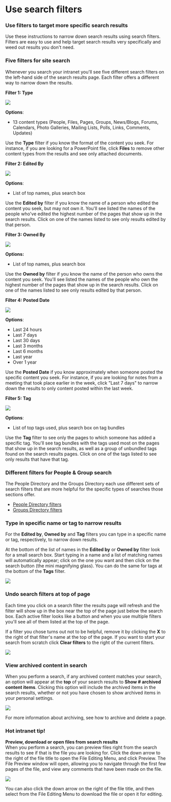 # Use search filters

### Use filters to target more specific search results

Use these instructions to narrow down search results using search filters. Filters are easy to use and help target search results very specifically and weed out results you don't need.

### Five filters for site search

Whenever you search your intranet you'll see five different search filters on the left-hand side of the search results page. Each filter offers a different way to narrow down the results.

**Filter 1: Type**  
  


![](../../.gitbook/assets/1%20%2886%29.png)

**Options**:

* 13 content types \(People, Files, Pages, Groups, News/Blogs, Forums, Calendars, Photo Galleries, Mailing Lists, Polls, Links, Comments, Updates\)

Use the **Type** filter if you know the format of the content you seek. For instance, if you are looking for a PowerPoint file, click **Files** to remove other content types from the results and see only attached documents.

**Filter 2: Edited By**

![](../../.gitbook/assets/2%20%2828%29.png)

**Options**:

* List of top names, plus search box

Use the **Edited by** filter if you know the name of a person who edited the content you seek, but may not own it. You'll see listed the names of the people who've edited the highest number of the pages that show up in the search results. Click on one of the names listed to see only results edited by that person.

**Filter 3: Owned By**

![](../../.gitbook/assets/3%20%288%29.png)

**Options:**

* List of top names, plus search box

Use the **Owned by** filter if you know the name of the person who owns the content you seek. You'll see listed the names of the people who own the highest number of the pages that show up in the search results. Click on one of the names listed to see only results edited by that person.

**Filter 4: Posted Date**

![](../../.gitbook/assets/4%20%2829%29.png)

**Options**:

* Last 24 hours
* Last 7 days
* Last 30 days
* Last 3 months
* Last 6 months
* Last year
* Over 1 year

Use the **Posted Date** if you know approximately when someone posted the specific content you seek. For instance, if you are looking for notes from a meeting that took place earlier in the week, click "Last 7 days" to narrow down the results to only content posted within the last week.

**Filter 5: Tag**

![](../../.gitbook/assets/5%20%2812%29.png)

**Options**:

* List of top tags used, plus search box on tag bundles

Use the **Tag** filter to see only the pages to which someone has added a specific tag. You'll see tag bundles with the tags used most on the pages that show up in the search results, as well as a group of unbundled tags found on the search results pages. Click on one of the tags listed to see only results that have that tag.

### Different filters for People & Group search

The People Directory and the Groups Directory each use different sets of search filters that are more helpful for the specific types of searches those sections offer.

* [People Directory filters](search-the-people-directory.md)
* [Groups Directory filters](search-the-groups-directory.md)

### Type in specific name or tag to narrow results

For the **Edited by**, **Owned by** and **Tag** filters you can type in a specific name or tag, respectively, to narrow down results.  
  
At the bottom of the list of names in the **Edited by** or **Owned by** filter look for a small search box. Start typing in a name and a list of matching names will automatically appear; click on the one you want and then click on the search button \(the mini magnifying glass\). You can do the same for tags at the bottom of the **Tags** filter.

![](../../.gitbook/assets/6%20%2815%29.png)

### Undo search filters at top of page

Each time you click on a search filter the results page will refresh and the filter will show up in the box near the top of the page just below the search box. Each active filter looks like a button and when you use multiple filters you'll see all of them listed at the top of the page.  
  
If a filter you chose turns out not to be helpful, remove it by clicking the **X** to the right of that filter's name at the top of the page. If you want to start your search from scratch click **Clear filters** to the right of the current filters.

![](../../.gitbook/assets/7%20%2820%29.png)

### View archived content in search

When you perform a search, if any archived content matches your search, an option will appear at the **top** of your search results to **Show \# archived content items**. Clicking this option will include the archived items in the search results, whether or not you have chosen to show archived items in your personal settings.

![](../../.gitbook/assets/8%20%287%29.png)

For more information about archiving, see how to archive and delete a page.

### Hot intranet tip!

**Preview, download or open files from search results**  
When you perform a search, you can preview files right from the search results to see if that is the file you are looking for. Click the down arrow to the right of the file title to open the File Editing Menu, and click Preview. The File Preview window will open, allowing you to navigate through the first few pages of the file, and view any comments that have been made on the file.

![](../../.gitbook/assets/9%20%285%29.jpg)

You can also click the down arrow on the right of the file title, and then select from the File Editing Menu to download the file or open it for editing.

